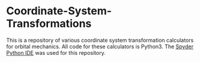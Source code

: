 # Coordinate-System-Transformations

This is a repository of various coordinate system transformation calculators for orbital mechanics.
All code for these calculators is Python3.
The [Spyder Python IDE](https://www.spyder-ide.org/) was used for this repository.